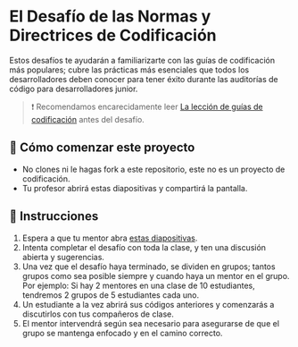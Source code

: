 # El Desafío de las Normas y Directrices de Codificación

Estos desafíos te ayudarán a familiarizarte con las guías de codificación más populares; cubre las prácticas más esenciales que todos los desarrolladores deben conocer para tener éxito durante las auditorías de código para desarrolladores junior.

> :exclamation: Recomendamos encarecidamente leer [La lección de guías de codificación](https://4geeks.com/es/lesson/estandates-y-lineamientos-de-codigo) antes del desafío.
## 🌱 Cómo comenzar este proyecto

- No clones ni le hagas fork a este repositorio, este no es un proyecto de codificación.
- Tu profesor abrirá estas diapositivas y compartirá la pantalla.

## 📝 Instrucciones

1. Espera a que tu mentor abra [estas diapositivas](https://coding-guidelines-challenge.vercel.app).
2. Intenta completar el desafío con toda la clase, y ten una discusión abierta y sugerencias.
3. Una vez que el desafío haya terminado, se dividen en grupos; tantos grupos como sea posible siempre y cuando haya un mentor en el grupo. Por ejemplo: Si hay 2 mentores en una clase de 10 estudiantes, tendremos 2 grupos de 5 estudiantes cada uno.
5. Un estudiante a la vez abrirá sus códigos anteriores y comenzarás a discutirlos con tus compañeros de clase.
6. El mentor intervendrá según sea necesario para asegurarse de que el grupo se mantenga enfocado y en el camino correcto.
